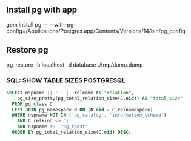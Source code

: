 ## Install pg with app
gem install pg -- --with-pg-config=/Applications/Postgres.app/Contents/Versions/14/bin/pg_config

## Restore pg
pg_restore -h localhost -d database ./tmp/dump.dump

### SQL: SHOW TABLE SIZES POSTGRESQL
```sql
SELECT nspname || '.' || relname AS "relation",
    pg_size_pretty(pg_total_relation_size(C.oid)) AS "total_size"
  FROM pg_class C
  LEFT JOIN pg_namespace N ON (N.oid = C.relnamespace)
  WHERE nspname NOT IN ('pg_catalog', 'information_schema')
    AND C.relkind <> 'i'
    AND nspname !~ '^pg_toast'
  ORDER BY pg_total_relation_size(C.oid) DESC;
```
